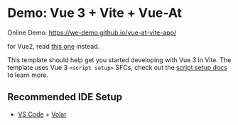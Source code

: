 # Demo: Vue 3 + Vite + Vue-At

Online Demo: https://we-demo.github.io/vue-at-vite-app/

for Vue2, read [this one](https://github.com/we-demo/vue-at-vite-app/tree/vue2) instead.

This template should help get you started developing with Vue 3 in Vite. The template uses Vue 3 `<script setup>` SFCs, check out the [script setup docs](https://v3.vuejs.org/api/sfc-script-setup.html#sfc-script-setup) to learn more.

## Recommended IDE Setup

- [VS Code](https://code.visualstudio.com/) + [Volar](https://marketplace.visualstudio.com/items?itemName=Vue.volar)
